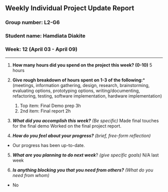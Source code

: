 ## Weekly Individual Project Update Report
### Group number: L2-G6
### Student name: Hamdiata Diakite
### Week: 12 (April 03 - April 09)
___
1. **How many hours did you spend on the project this week? (0-10)**
   5 hours

2. **Give rough breakdown of hours spent on 1-3 of the following:***
   (meetings, information gathering, design, research, brainstorming, evaluating options, prototyping options, writing/documenting, refactoring, testing, software implementation, hardware implementation)
   1. Top item: Final Demo prep 3h
   3. 2nd item: Final report 2h
   
3. ***What did you accomplish this week?*** _(Be specific)_
    Made final touches for the final demo
    Worked on the final project report.

5. ***How do you feel about your progress?*** _(brief, free-form reflection)_
  - Our progress has been up-to-date.
  
    
5. ***What are you planning to do next week***? _(give specific goals)_
  N/A last week
    
6. ***Is anything blocking you that you need from others?*** _(What do you need from whom)_
  - No
